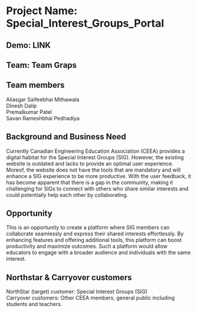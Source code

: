 # Project Name: Special_Interest_Groups_Portal
## Demo: LINK
## Team: Team Graps

## Team members
Aliasgar Saifeebhai Mithawala<br> 
Dinesh Dalip<br>
Premalkumar Patel<br>
Savan Rameshbhai Pedhadiya

## Background and Business Need

Currently Canadian Engineering Education Association (CEEA) provides a digital habitat for the Special Interest Groups (SIG). However, the existing website is outdated and lacks to provide an optimal user experience. Moreof, the website does not have the tools that are mandatory and will enhance a SIG experience to be more productive. With the user feedback, it has become apparent that there is a gap in the community, making it challenging for SIGs to connect with others who share similar interests and could potentially help each other by collaborating.

## Opportunity

This is an opportunity to create a platform where SIG members can collaborate seamlessly and express their shared interests effortlessly. By enhancing features and offering additional tools, this platform can boost productivity and maximize outcomes. Such a platform would allow educators to engage with a broader audience and individuals with the same interest. 

## Northstar & Carryover customers

NorthStar (target) customer: Special Interest Groups (SIG)<br>
Carryover customers: Other CEEA members, general public including students and teachers.


